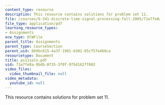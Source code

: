 ```yaml
---
content_type: resource
description: This resource contains solutions for problem set 11.
file: /courses/6-341-discrete-time-signal-processing-fall-2005/71e7fe8a9bdb8f353f0f975d162ff083_ps11soln.pdf
file_type: application/pdf
learning_resource_types:
- Assignments
ocw_type: OCWFile
parent_title: Assignments
parent_type: CourseSection
parent_uid: bb9bc615-4a3f-1901-b301-05cf57e460ca
resourcetype: Document
title: ps11soln.pdf
uid: 71e7fe8a-9bdb-8f35-3f0f-975d162ff083
video_files:
  video_thumbnail_file: null
video_metadata:
  youtube_id: null
---
```

This resource contains solutions for problem set 11.

